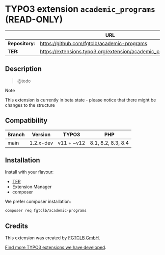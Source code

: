 # TYPO3 extension `academic_programs` (READ-ONLY)

|                  | URL                                                           |
|------------------|---------------------------------------------------------------|
| **Repository:**  | https://github.com/fgtclb/academic-programs                   |
| **TER:**         | https://extensions.typo3.org/extension/academic_programs/     |

## Description

> @todo

> [!NOTE]
> This extension is currently in beta state - please notice that there might be changes to the structure

## Compatibility

| Branch | Version   | TYPO3      | PHP                |
|--------|-----------|------------|--------------------|
| main   | 1.2.x-dev | v11 + ~v12 | 8.1, 8.2, 8.3, 8.4 |

## Installation

Install with your flavour:

* [TER](https://extensions.typo3.org/extension/academic_programs/)
* Extension Manager
* composer

We prefer composer installation:
```bash
composer req fgtclb/academic-programs
```

## Credits

This extension was created by [FGTCLB GmbH](https://www.fgtclb.com/).

[Find more TYPO3 extensions we have developed](https://github.com/fgtclb/).
